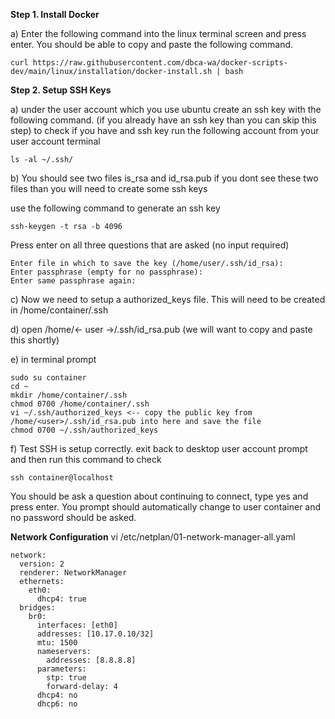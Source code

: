 **Step 1. Install Docker**

a) Enter the following command into the linux terminal screen and press enter. You should be able to copy and paste the following command.
```
curl https://raw.githubusercontent.com/dbca-wa/docker-scripts-dev/main/linux/installation/docker-install.sh | bash
```

**Step 2. Setup SSH Keys**

a) under the user account which you use ubuntu create an ssh key with the following command.  (if you already have an ssh key than you can skip this step) 
to check if you have and ssh key run the following account from your user account terminal

```
ls -al ~/.ssh/
```
b) You should see two files is_rsa and id_rsa.pub  if you dont see these two files than you will need to create some ssh keys

use the following command to generate an ssh key

```
ssh-keygen -t rsa -b 4096
```

Press enter on all three questions that are asked (no input required)

```
Enter file in which to save the key (/home/user/.ssh/id_rsa):    
Enter passphrase (empty for no passphrase):    
Enter same passphrase again:    
```
c) Now we need to setup a authorized_keys file.  This will need to be created in /home/container/.ssh

d) open /home/<- user ->/.ssh/id_rsa.pub (we will want to copy and paste this shortly)
  
e) in terminal prompt

```
sudo su container
cd ~
mkdir /home/container/.ssh 
chmod 0700 /home/container/.ssh
vi ~/.ssh/authorized_keys <-- copy the public key from /home/<user>/.ssh/id_rsa.pub into here and save the file
chmod 0700 ~/.ssh/authorized_keys
```

f) Test SSH is setup correctly.
exit back to desktop user account prompt and then run this command to check
```
ssh container@localhost
```
You should be ask a question about continuing to connect,  type yes and press enter.
You prompt should automatically change to user container and no password should be asked.

**Network Configuration**
vi /etc/netplan/01-network-manager-all.yaml

```
network:
  version: 2
  renderer: NetworkManager
  ethernets:
    eth0:
      dhcp4: true
  bridges:
    br0:
      interfaces: [eth0]
      addresses: [10.17.0.10/32]
      mtu: 1500
      nameservers:
        addresses: [8.8.8.8]
      parameters:
        stp: true
        forward-delay: 4
      dhcp4: no
      dhcp6: no
 
```
  
  
